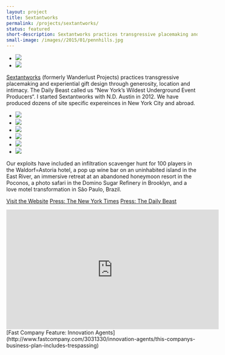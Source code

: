 ```yaml
---
layout: project
title: Sextantworks
permalink: /projects/sextantworks/
status: featured
short-description: Sextantworks practices transgressive placemaking and experiential gift design through generosity, location and intimacy.
small-image: /images//2015/01/pennhills.jpg
---
```





<ul class="small-block-grid-2">

<li>
<img src="{{ site.baseurl }}/images/projects/sextantworks/JR00925.jpeg" />
</li>

<li>
<img src="{{ site.baseurl }}/images/projects/sextantworks/JR00990.jpeg" />
</li>
</ul>

<a href="http://sextant.works" target="_blank">Sextantworks</a> (formerly Wanderlust Projects) practices transgressive placemaking and experiential gift design through generosity, location and intimacy. The Daily Beast called us “New York’s Wildest Underground Event Producers“. I started Sextantworks with N.D. Austin in 2012. We have produced dozens of site specific expereinces in New York City and abroad.



<ul class="small-block-grid-2">
<li>
<img src="{{ site.baseurl }}/images/projects/sextantworks/13-10-03SnugHarborParty014.jpg" />
</li>

<li>
<img src="{{ site.baseurl }}/images/projects/sextantworks/S0A5555.jpg" />
</li>

<li>
<img src="{{ site.baseurl }}/images/projects/sextantworks/13-03-19AmourObscurWoolworth040.jpg" />
</li>


<li>
<img src="{{ site.baseurl }}/images/projects/sextantworks/MG0824.jpg" />
</li>


<li>
<img src="{{ site.baseurl }}/images/projects/sextantworks/IMG0784sm.jpg" />
</li>


<li>
<img src="{{ site.baseurl }}/images/projects/sextantworks/wanderlustproject-75.jpg" />
</li>

</ul>


Our exploits have included an infiltration scavenger hunt for 100 players in the Waldorf=Astoria hotel, a pop up wine bar on an uninhabited island in the East River, an immersive retreat at an abandoned honeymoon resort in the Poconos, a photo safari in the Domino Sugar Refinery in Brooklyn, and a love motel transformation in São Paulo, Brazil.

<a href="http://sextant.works/" target="_blank" class="button small info">Visit the Website</a> <a href="http://www.nytimes.com/2014/12/28/nyregion/they-say-art-is-dead-in-new-york-theyre-wrong.html?_r=0" target="_blank" class="button small info">Press: The New York Times</a> <a href="http://www.thedailybeast.com/articles/2013/12/15/a-most-illegal-adventure-with-new-york-city-s-wildest-underground-event-planners.html" target="_blank" class="button small info">Press: The Daily Beast</a>


<div class="flex-video">
<iframe width="560" height="315" src="http://www.fastcompany.com/embed/2fc63950659bd?rel=1&src=embed&veggiemode=1" frameborder="0" scrolling="no" allowfullscreen></iframe>
[Fast Company Feature: Innovation Agents](http://www.fastcompany.com/3031330/innovation-agents/this-companys-business-plan-includes-trespassing)

</div>